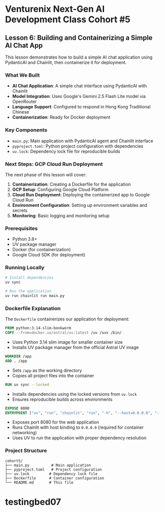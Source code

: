 # Venturenix Next-Gen AI Development Class Cohort #5

## Lesson 6: Building and Containerizing a Simple AI Chat App

This lesson demonstrates how to build a simple AI chat application using PydanticAI and Chainlit, then containerize it for deployment.

### What We Built

- **AI Chat Application**: A simple chat interface using PydanticAI with Chainlit
- **Model Integration**: Uses Google's Gemini 2.5 Flash Lite model via OpenRouter
- **Language Support**: Configured to respond in Hong Kong Traditional Chinese
- **Containerization**: Ready for Docker deployment

### Key Components

- `main.py`: Main application with PydanticAI agent and Chainlit interface
- `pyproject.toml`: Python project configuration with dependencies
- `uv.lock`: Dependency lock file for reproducible builds

### Next Steps: GCP Cloud Run Deployment

The next phase of this lesson will cover:

1. **Containerization**: Creating a Dockerfile for the application
2. **GCP Setup**: Configuring Google Cloud Platform
3. **Cloud Run Deployment**: Deploying the containerized app to Google Cloud Run
4. **Environment Configuration**: Setting up environment variables and secrets
5. **Monitoring**: Basic logging and monitoring setup

### Prerequisites

- Python 3.8+
- UV package manager
- Docker (for containerization)
- Google Cloud SDK (for deployment)

### Running Locally

```bash
# Install dependencies
uv sync

# Run the application
uv run chainlit run main.py
```

### Dockerfile Explanation

The `Dockerfile` containerizes our application for deployment:

```dockerfile
FROM python:3.14-slim-bookworm
COPY --from=docker.io/astral/uv:latest /uv /uvx /bin/
```
- Uses Python 3.14 slim image for smaller container size
- Installs UV package manager from the official Astral UV image

```dockerfile
WORKDIR /app
ADD . /app
```
- Sets `/app` as the working directory
- Copies all project files into the container

```dockerfile
RUN uv sync --locked
```
- Installs dependencies using the locked versions from `uv.lock`
- Ensures reproducible builds across environments

```dockerfile
EXPOSE 8080
ENTRYPOINT ["uv", "run", "chainlit", "run", "-h", "--host=0.0.0.0", "--port=8080", "main.py"]
```
- Exposes port 8080 for the web application
- Runs Chainlit with host binding to `0.0.0.0` (required for container networking)
- Uses UV to run the application with proper dependency resolution

### Project Structure

```
cohort5/
├── main.py          # Main application
├── pyproject.toml   # Project configuration
├── uv.lock         # Dependency lock file
├── Dockerfile      # Container configuration
└── README.md       # This file
```
# testingbed07
